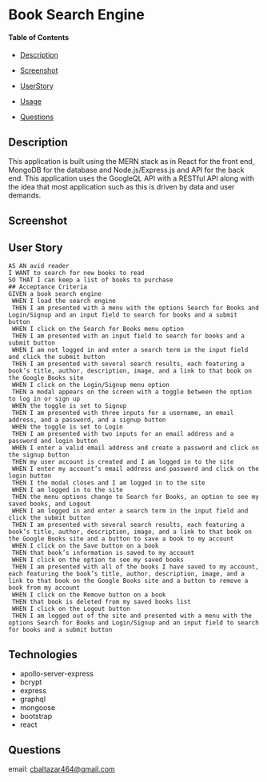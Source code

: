 # Book Search Engine
#### Table of Contents  

- [Description](#Description) 

- [Screenshot](#Screenshot)

- [UserStory](#User-Story)

- [Usage](#Usage) 

- [Questions](#Questions) 

## Description 
This application is built using the MERN stack as in React for the front end, MongoDB for the database and Node.js/Express.js and API for the back end. This application uses the GoogleQL API with a RESTful API along with the idea that most application such as this is driven by data and user demands. 
## Screenshot

## User Story
```
AS AN avid reader
I WANT to search for new books to read
SO THAT I can keep a list of books to purchase
## Acceptance Criteria 
GIVEN a book search engine
 WHEN I load the search engine
 THEN I am presented with a menu with the options Search for Books and Login/Signup and an input field to search for books and a submit button
 WHEN I click on the Search for Books menu option
 THEN I am presented with an input field to search for books and a submit button
 WHEN I am not logged in and enter a search term in the input field and click the submit button
 THEN I am presented with several search results, each featuring a book’s title, author, description, image, and a link to that book on the Google Books site
 WHEN I click on the Login/Signup menu option
 THEN a modal appears on the screen with a toggle between the option to log in or sign up
 WHEN the toggle is set to Signup
 THEN I am presented with three inputs for a username, an email address, and a password, and a signup button
 WHEN the toggle is set to Login
 THEN I am presented with two inputs for an email address and a password and login button
 WHEN I enter a valid email address and create a password and click on the signup button
 THEN my user account is created and I am logged in to the site
 WHEN I enter my account’s email address and password and click on the login button
 THEN I the modal closes and I am logged in to the site
 WHEN I am logged in to the site
 THEN the menu options change to Search for Books, an option to see my saved books, and Logout
 WHEN I am logged in and enter a search term in the input field and click the submit button
 THEN I am presented with several search results, each featuring a book’s title, author, description, image, and a link to that book on the Google Books site and a button to save a book to my account
 WHEN I click on the Save button on a book
 THEN that book’s information is saved to my account
 WHEN I click on the option to see my saved books
 THEN I am presented with all of the books I have saved to my account, each featuring the book’s title, author, description, image, and a link to that book on the Google Books site and a button to remove a book from my account
 WHEN I click on the Remove button on a book
 THEN that book is deleted from my saved books list
 WHEN I click on the Logout button
 THEN I am logged out of the site and presented with a menu with the options Search for Books and Login/Signup and an input field to search for books and a submit button  
 ```
## Technologies 
- apollo-server-express
- bcrypt
- express
- graphql
- mongoose
- bootstrap
- react
## Questions 
email: cbaltazar464@gmail.com
